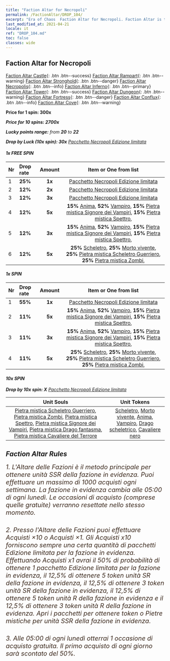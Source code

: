 ```yaml
---
title: "Faction Altar for Necropoli"
permalink: /FactionAltar/DROP_104/
excerpt: "Era of Chaos  Faction Altar for Necropoli. Faction Altar is the primary method for obtaining SSR units from the popular faction. Limited to 1,000 purchases each week. The popular faction changes at 05:00 every Monday. Purchase attempts and free purchase attempts will also reset then."
last_modified_at: 2021-04-21
locale: it
ref: "DROP_104.md"
toc: false
classes: wide
---
```


##  Faction Altar for **Necropoli**

  [Faction Altar Castle](/it/FactionAltar/DROP_101/){: .btn .btn--success} [Faction Altar Rampart](/it/FactionAltar/DROP_102/){: .btn .btn--warning} [Faction Altar Stronghold](/it/FactionAltar/DROP_103/){: .btn .btn--danger} [Faction Altar Necropolis](/it/FactionAltar/DROP_104/){: .btn .btn--info} [Faction Altar Inferno](/it/FactionAltar/DROP_105/){: .btn .btn--primary} [Faction Altar Tower](/it/FactionAltar/DROP_106/){: .btn .btn--success} [Faction Altar Dungeon](/it/FactionAltar/DROP_107/){: .btn .btn--warning} [Faction Altar Fortress](/it/FactionAltar/DROP_108/){: .btn .btn--danger} [Faction Altar Conflux](/it/FactionAltar/DROP_109/){: .btn .btn--info} [Faction Altar Cove](/it/FactionAltar/DROP_112/){: .btn .btn--warning} 

  **Price for 1 spin: 300x** <i class="fas fa-gem"/>

  **Price for 10 spins: 2700x** <i class="fas fa-gem"/>

  **Lucky points range:** from **20** to **22**

  **Drop by Luck (10x spin): 30x** [Pacchetto Necropoli Edizione limitata](/it/Items/con_2138/)

####  1x FREE SPIN 

  |    Nr    |  Drop rate  |  Amount   |   Item or One from list  |
  |:---------|:------------|:---------:|:------------------------:|
  | 1 | **25%** | **1x** | [Pacchetto Necropoli Edizione limitata](/it/Items/con_2138/) |
  | 2 | **12%** | **2x** | [Pacchetto Necropoli Edizione limitata](/it/Items/con_2138/) |
  | 3 | **12%** | **3x** | [Pacchetto Necropoli Edizione limitata](/it/Items/con_2138/) |
  | 4 | **12%** | **5x** |  **15%** [Anima](/it/Items/unt_210/),  **52%** [Vampiro](/it/Items/unt_211/),  **15%** [Pietra mistica Signore dei Vampiri](/it/Items/unt_300/),  **15%** [Pietra mistica Spettro](/it/Items/unt_299/),  |
  | 5 | **12%** | **3x** |  **15%** [Anima](/it/Items/unt_210/),  **52%** [Vampiro](/it/Items/unt_211/),  **15%** [Pietra mistica Signore dei Vampiri](/it/Items/unt_300/),  **15%** [Pietra mistica Spettro](/it/Items/unt_299/),  |
  | 6 | **12%** | **5x** |  **25%** [Scheletro](/it/Items/unt_208/),  **25%** [Morto vivente](/it/Items/unt_209/),  **25%** [Pietra mistica Scheletro Guerriero](/it/Items/unt_297/),  **25%** [Pietra mistica Zombi](/it/Items/unt_298/),  |


####  1x SPIN 

  |    Nr    |  Drop rate  |  Amount   |   Item or One from list  |
  |:---------|:------------|:---------:|:------------------------:|
  | 1 | **55%** | **1x** | [Pacchetto Necropoli Edizione limitata](/it/Items/con_2138/) |
  | 2 | **11%** | **5x** |  **15%** [Anima](/it/Items/unt_210/),  **52%** [Vampiro](/it/Items/unt_211/),  **15%** [Pietra mistica Signore dei Vampiri](/it/Items/unt_300/),  **15%** [Pietra mistica Spettro](/it/Items/unt_299/),  |
  | 3 | **11%** | **3x** |  **15%** [Anima](/it/Items/unt_210/),  **52%** [Vampiro](/it/Items/unt_211/),  **15%** [Pietra mistica Signore dei Vampiri](/it/Items/unt_300/),  **15%** [Pietra mistica Spettro](/it/Items/unt_299/),  |
  | 4 | **11%** | **5x** |  **25%** [Scheletro](/it/Items/unt_208/),  **25%** [Morto vivente](/it/Items/unt_209/),  **25%** [Pietra mistica Scheletro Guerriero](/it/Items/unt_297/),  **25%** [Pietra mistica Zombi](/it/Items/unt_298/),  |


####  10x SPIN 

  **Drop by 10x spin: X** [Pacchetto Necropoli Edizione limitata](/it/Items/con_2138/)

  |    Unit Souls    |  Unit Tokens  |
  |:----------------:|:-------------:|
  | [Pietra mistica Scheletro Guerriero](/it/Items/unt_297/), [Pietra mistica Zombi](/it/Items/unt_298/), [Pietra mistica Spettro](/it/Items/unt_299/), [Pietra mistica Signore dei Vampiri](/it/Items/unt_300/), [Pietra mistica Drago fantasma](/it/Items/unt_303/), [Pietra mistica Cavaliere del Terrore](/it/Items/unt_302/) | [Scheletro](/it/Items/unt_208/), [Morto vivente](/it/Items/unt_209/), [Anima](/it/Items/unt_210/), [Vampiro](/it/Items/unt_211/), [Drago scheletrico](/it/Items/unt_214/), [Cavaliere nero](/it/Items/unt_213/) |



## Faction Altar Rules

  <span style="color: #3c2a1e;font-size:20px">1. L'Altare delle Fazioni è il metodo principale per ottenere unità SSR della fazione in evidenza. Puoi effettuare un massimo di 1000 acquisti ogni settimana. La fazione in evidenza cambia alle 05:00 di ogni lunedì. Le occasioni di acquisto (comprese quelle gratuite) verranno resettate nello stesso momento.</span><br/>

<br/>  <span style="color: #3c2a1e;font-size:20px">2. Presso l'Altare delle Fazioni puoi effettuare Acquisti ×10 o Acquisti ×1. Gli Acquisti x10 forniscono sempre una certa quantità di pacchetti Edizione limitata per la fazione in evidenza. Effettuando Acquisti x1 avrai il 50% di probabilità di ottenere 1 pacchetto Edizione limitata per la fazione in evidenza, il 12,5% di ottenere 5 token unità SR della fazione in evidenza, il 12,5% di ottenere 3 token unità SR della fazione in evidenza, il 12,5% di ottenere 5 token unità R della fazione in evidenza e il 12,5% di ottenere 3 token unità R della fazione in evidenza. Apri i pacchetti per ottenere token o Pietre mistiche per unità SSR della fazione in evidenza.</span>

<br/>  <span style="color: #3c2a1e;font-size:20px">3. Alle 05:00 di ogni lunedì otterrai 1 occasione di acquisto gratuita. Il primo acquisto di ogni giorno sarà scontato del 50%.</span><br/>

<br/>